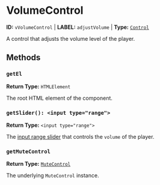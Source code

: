 # VolumeControl

**ID:** `vVolumeControl` | **LABEL:** `adjustVolume` | **Type:** [`Control`](./control-interface.md)

A control that adjusts the volume level of the player.

## Methods

### `getEl`

**Return Type:** `HTMLElement`

The root HTML element of the component.

### `getSlider(): <input type="range">`

**Return Type:** `<input type="range">`

The [input range slider][mdn-input-range] that controls the `volume` of the player.

[mdn-input-range]: https://developer.mozilla.org/en-US/docs/Web/HTML/Element/input/range

### `getMuteControl`

**Return Type:** [`MuteControl`](./mute-control.md)

The underlying `MuteControl` instance.